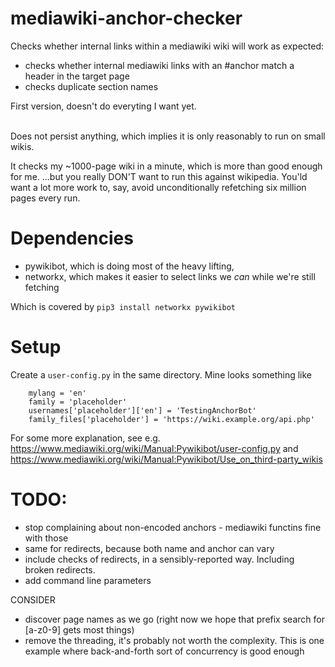 # mediawiki-anchor-checker

Checks whether internal links within a mediawiki wiki will work as expected:
- checks whether internal mediawiki links with an #anchor match a header in the target page
- checks duplicate section names

First version, doesn't do everyting I want yet.

<br/>
Does not persist anything, which implies it is only reasonably to run on small wikis. 

It checks my ~1000-page wiki in a minute, which is more than good enough for me.
...but you really DON'T want to run this against wikipedia.
You'ld want a lot more work to, say, avoid unconditionally refetching six million pages every run.


# Dependencies
- pywikibot, which is doing most of the heavy lifting, 
- networkx, which makes it easier to select links we _can_ while we're still fetching

Which is covered by `pip3 install networkx pywikibot`


# Setup

Create a `user-config.py` in the same directory. Mine looks something like

        mylang = 'en'
        family = 'placeholder'
        usernames['placeholder']['en'] = 'TestingAnchorBot'
        family_files['placeholder'] = 'https://wiki.example.org/api.php'
For some more explanation, see e.g. https://www.mediawiki.org/wiki/Manual:Pywikibot/user-config.py and https://www.mediawiki.org/wiki/Manual:Pywikibot/Use_on_third-party_wikis


# TODO: 
- stop complaining about non-encoded anchors - mediawiki functins fine with those
- same for redirects, because both name and anchor can vary
- include checks of redirects, in a sensibly-reported way. Including broken redirects.
- add command line parameters

CONSIDER
- discover page names as we go (right now we hope that prefix search for [a-z0-9] gets most things)
- remove the threading, it's probably not worth the complexity. This is one example where back-and-forth sort of concurrency is good enough

